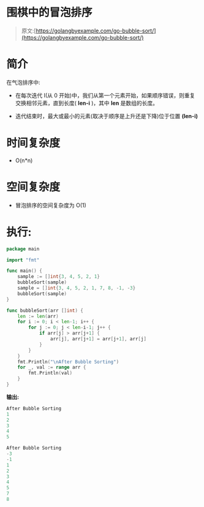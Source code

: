 # 围棋中的冒泡排序

> 原文:[https://golangbyexample.com/go-bubble-sort/](https://golangbyexample.com/go-bubble-sort/)

# **简介**

在气泡排序中:

*   在每次迭代 I(从 0 开始)中，我们从第一个元素开始，如果顺序错误，则重复交换相邻元素，直到长度( **len-i** )，其中 **len** 是数组的长度。

*   迭代结束时，最大或最小的元素(取决于顺序是上升还是下降)位于位置 **(len-i)**

# **时间复杂度**

*   O(n*n)

# **空间复杂度**

*   冒泡排序的空间复杂度为 O(1)

# **执行:**

```go
package main

import "fmt"

func main() {
    sample := []int{3, 4, 5, 2, 1}
    bubbleSort(sample)
    sample = []int{3, 4, 5, 2, 1, 7, 8, -1, -3}
    bubbleSort(sample)
}

func bubbleSort(arr []int) {
    len := len(arr)
    for i := 0; i < len-1; i++ {
        for j := 0; j < len-i-1; j++ {
            if arr[j] > arr[j+1] {
                arr[j], arr[j+1] = arr[j+1], arr[j]
            }
        }
    }
    fmt.Println("\nAfter Bubble Sorting")
    for _, val := range arr {
        fmt.Println(val)
    }
}
```

**输出:**

```go
After Bubble Sorting
1
2
3
4
5

After Bubble Sorting
-3
-1
1
2
3
4
5
7
8
```
